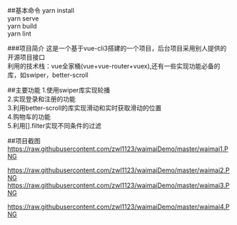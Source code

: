 

##基本命令
yarn install<br/>
yarn serve<br/>
yarn build<br/>
yarn lint<br/>

###项目简介
  这是一个基于vue-cli3搭建的一个项目，后台项目采用别人提供的开源项目接口<br/>
  利用的技术栈：vue全家桶(vue+vue-router+vuex),还有一些实现功能必备的库，如swiper，better-scroll<br/>

##主要功能
  1.使用swiper库实现轮播<br/>
  2.实现登录和注册的功能<br/>
  3.利用better-scroll的库实现滑动和实时获取滑动的位置<br/>
  4.购物车的功能<br/>
  5.利用[].filter实现不同条件的过滤<br/>
  
##项目截图  
  https://raw.githubusercontent.com/zwl1123/waimaiDemo/master/waimai1.PNG

  https://raw.githubusercontent.com/zwl1123/waimaiDemo/master/waimai2.PNG
  https://raw.githubusercontent.com/zwl1123/waimaiDemo/master/waimai3.PNG

  https://raw.githubusercontent.com/zwl1123/waimaiDemo/master/waimai4.PNG
